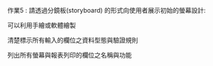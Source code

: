 作業5 : 請透過分鏡板(storyboard) 的形式向使用者展示初始的螢幕設計:

可以利用手繪或軟體繪製

清楚標示所有輸入的欄位之資料型態與驗證規則

列出所有螢幕與報表列印的欄位之名稱與功能
